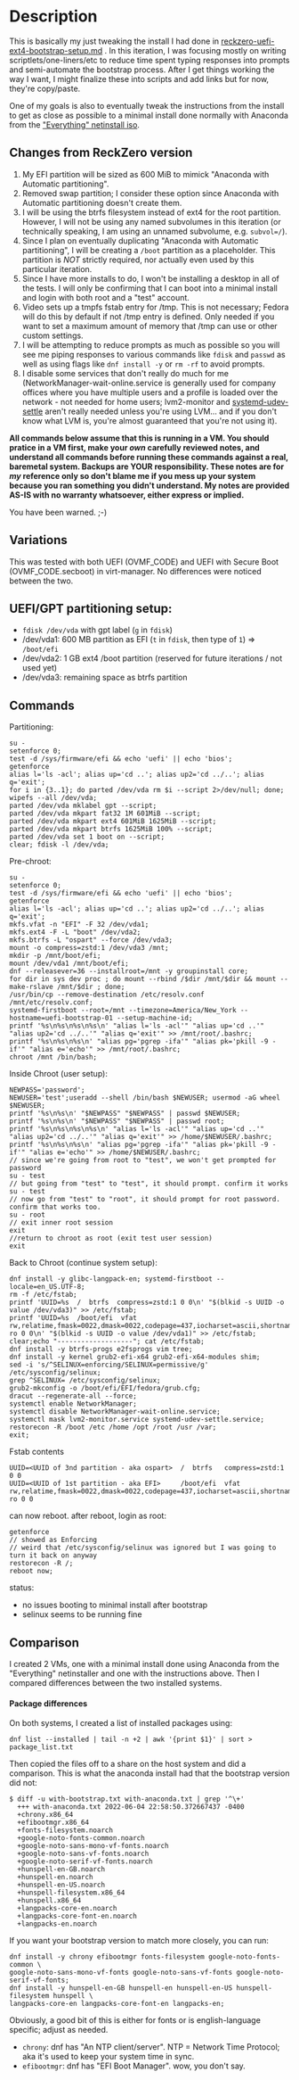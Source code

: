 # Description

This is basically my just tweaking the install I had done in [reckzero-uefi-ext4-bootstrap-setup.md](./reckzero-uefi-ext4-bootstrap-setup.md) . In this iteration, I was focusing mostly on writing scriptlets/one-liners/etc to reduce time spent typing responses into prompts and semi-automate the bootstrap process. After I get things working the way I want, I might finalize these into scripts and add links but for now, they're copy/paste.

One of my goals is also to eventually tweak the instructions from the install to get as close as possible to a minimal install done normally with Anaconda from the ["Everything" netinstall iso](https://alt.fedoraproject.org/).


## Changes from ReckZero version

1. My EFI partition will be sized as 600 MiB to mimick "Anaconda with Automatic partitioning".
2. Removed swap partition; I consider these option since Anaconda with Automatic partitioning doesn't create them.
3. I will be using the btrfs filesystem instead of ext4 for the root partition. However, I will not be using any named subvolumes in this iteration (or technically speaking, I am using an unnamed subvolume, e.g. `subvol=/`).
4. Since I plan on eventually duplicating "Anaconda with Automatic partitioning", I will be creating a `/boot` partition as a placeholder. This partition is *NOT* strictly required, nor actually even used by this particular iteration.
5. Since I have more installs to do, I won't be installing a desktop in all of the tests. I will only be confirming that I can boot into a minimal install and login with both root and a "test" account.
6. Video sets up a tmpfs fstab entry for /tmp. This is not necessary; Fedora will do this by default if not /tmp entry is defined. Only needed if you want to set a maximum amount of memory that /tmp can use or other custom settings.
7. I will be attempting to reduce prompts as much as possible so you will see me piping responses to various commands like `fdisk` and `passwd` as well as using flags like `dnf install -y` or `rm -rf` to avoid prompts.
8. I disable some services that don't really do much for me (NetworkManager-wait-online.service is generally used for company offices where you have multiple users and a profile is loaded over the network - not needed for home users; lvm2-monitor and [systemd-udev-settle](https://askubuntu.com/questions/888010/slow-booting-systemd-udev-settle-service) aren't really needed unless you're using LVM... and if you don't know what LVM is, you're almost guaranteed that you're not using it).


**All commands below assume that this is running in a VM. You should pratice in a VM first, make your *own* carefully reviewed notes, and understand all commands before running these commands against a real, baremetal system. Backups are YOUR responsibility. These notes are for *my* reference only so don't blame me if you mess up your system because you ran something you didn't understand. My notes are provided AS-IS with no warranty whatsoever, either express or implied.**

You have been warned. ;-)

## Variations

This was tested with both UEFI (OVMF_CODE) and UEFI with Secure Boot (OVMF_CODE.secboot) in virt-manager. No differences were noticed between the two.

## UEFI/GPT partitioning setup:

* `fdisk /dev/vda` with gpt label (`g` in `fdisk`)
* /dev/vda1: 600 MB partition as EFI (`t` in `fdisk`, then type of `1`) => `/boot/efi`
* /dev/vda2: 1 GB ext4 /boot partition (reserved for future iterations / not used yet)
* /dev/vda3: remaining space as btrfs partition

## Commands

Partitioning:

    su -
    setenforce 0;
    test -d /sys/firmware/efi && echo 'uefi' || echo 'bios';
    getenforce
    alias l='ls -acl'; alias up='cd ..'; alias up2='cd ../..'; alias q='exit';
    for i in {3..1}; do parted /dev/vda rm $i --script 2>/dev/null; done; wipefs --all /dev/vda;
    parted /dev/vda mklabel gpt --script;
    parted /dev/vda mkpart fat32 1M 601MiB --script;
    parted /dev/vda mkpart ext4 601MiB 1625MiB --script;
    parted /dev/vda mkpart btrfs 1625MiB 100% --script;
    parted /dev/vda set 1 boot on --script;
    clear; fdisk -l /dev/vda;


Pre-chroot:

    su -
    setenforce 0;
    test -d /sys/firmware/efi && echo 'uefi' || echo 'bios';
    getenforce
    alias l='ls -acl'; alias up='cd ..'; alias up2='cd ../..'; alias q='exit';
    mkfs.vfat -n "EFI" -F 32 /dev/vda1;
    mkfs.ext4 -F -L "boot" /dev/vda2;
    mkfs.btrfs -L "ospart" --force /dev/vda3;
    mount -o compress=zstd:1 /dev/vda3 /mnt;
    mkdir -p /mnt/boot/efi;
    mount /dev/vda1 /mnt/boot/efi;
    dnf --releasever=36 --installroot=/mnt -y groupinstall core;
    for dir in sys dev proc ; do mount --rbind /$dir /mnt/$dir && mount --make-rslave /mnt/$dir ; done;
    /usr/bin/cp --remove-destination /etc/resolv.conf /mnt/etc/resolv.conf;
    systemd-firstboot --root=/mnt --timezone=America/New_York --hostname=uefi-bootstrap-01 --setup-machine-id;
    printf '%s\n%s\n%s\n%s\n' "alias l='ls -acl'" "alias up='cd ..'" "alias up2='cd ../..'" "alias q='exit'" >> /mnt/root/.bashrc;
    printf '%s\n%s\n%s\n' "alias pg='pgrep -ifa'" "alias pk='pkill -9 -if'" "alias e='echo'" >> /mnt/root/.bashrc;
    chroot /mnt /bin/bash;

Inside Chroot (user setup):

    NEWPASS='password';
    NEWUSER='test';useradd --shell /bin/bash $NEWUSER; usermod -aG wheel $NEWUSER;
    printf '%s\n%s\n' "$NEWPASS" "$NEWPASS" | passwd $NEWUSER;
    printf '%s\n%s\n' "$NEWPASS" "$NEWPASS" | passwd root;
    printf '%s\n%s\n%s\n%s\n' "alias l='ls -acl'" "alias up='cd ..'" "alias up2='cd ../..'" "alias q='exit'" >> /home/$NEWUSER/.bashrc;
    printf '%s\n%s\n%s\n' "alias pg='pgrep -ifa'" "alias pk='pkill -9 -if'" "alias e='echo'" >> /home/$NEWUSER/.bashrc;
    // since we're going from root to "test", we won't get prompted for password
    su - test
    // but going from "test" to "test", it should prompt. confirm it works
    su - test
	// now go from "test" to "root", it should prompt for root password. confirm that works too.
    su - root
    // exit inner root session
    exit
    //return to chroot as root (exit test user session)
    exit

Back to Chroot (continue system setup):

    dnf install -y glibc-langpack-en; systemd-firstboot --locale=en_US.UTF-8;
    rm -f /etc/fstab;
    printf 'UUID=%s  /  btrfs  compress=zstd:1 0 0\n' "$(blkid -s UUID -o value /dev/vda3)" >> /etc/fstab;
    printf 'UUID=%s  /boot/efi  vfat rw,relatime,fmask=0022,dmask=0022,codepage=437,iocharset=ascii,shortname=mixed,errors=remount-ro 0 0\n' "$(blkid -s UUID -o value /dev/vda1)" >> /etc/fstab;
    clear;echo "-------------------"; cat /etc/fstab;
    dnf install -y btrfs-progs e2fsprogs vim tree;
    dnf install -y kernel grub2-efi-x64 grub2-efi-x64-modules shim;
    sed -i 's/^SELINUX=enforcing/SELINUX=permissive/g' /etc/sysconfig/selinux;
    grep ^SELINUX= /etc/sysconfig/selinux;
    grub2-mkconfig -o /boot/efi/EFI/fedora/grub.cfg;
    dracut --regenerate-all --force;
    systemctl enable NetworkManager;
    systemctl disable NetworkManager-wait-online.service;
    systemctl mask lvm2-monitor.service systemd-udev-settle.service;
    restorecon -R /boot /etc /home /opt /root /usr /var;
    exit;

Fstab contents

    UUID=<UUID of 3nd partition - aka ospart>  /  btrfs   compress=zstd:1 0 0
    UUID=<UUID of 1st partition - aka EFI>     /boot/efi  vfat rw,relatime,fmask=0022,dmask=0022,codepage=437,iocharset=ascii,shortname=mixed,errors=remount-ro 0 0

can now reboot. after reboot, login as root:

    getenforce
    // showed as Enforcing
    // weird that /etc/sysconfig/selinux was ignored but I was going to turn it back on anyway
    restorecon -R /;
    reboot now;

status:

* no issues booting to minimal install after bootstrap
* selinux seems to be running fine


## Comparison

I created 2 VMs, one with a minimal install done using Anaconda from the "Everything" netinstaller and one with the instructions above. Then I compared differences between the two installed systems.


#### Package differences

On both systems, I created a list of installed packages using:

    dnf list --installed | tail -n +2 | awk '{print $1}' | sort > package_list.txt

Then copied the files off to a share on the host system and did a comparison. This is what the anaconda install had that the bootstrap version did not:

    $ diff -u with-bootstrap.txt with-anaconda.txt | grep '^\+'
      +++ with-anaconda.txt	2022-06-04 22:58:50.372667437 -0400
      +chrony.x86_64
      +efibootmgr.x86_64
      +fonts-filesystem.noarch
      +google-noto-fonts-common.noarch
      +google-noto-sans-mono-vf-fonts.noarch
      +google-noto-sans-vf-fonts.noarch
      +google-noto-serif-vf-fonts.noarch
      +hunspell-en-GB.noarch
      +hunspell-en.noarch
      +hunspell-en-US.noarch
      +hunspell-filesystem.x86_64
      +hunspell.x86_64
      +langpacks-core-en.noarch
      +langpacks-core-font-en.noarch
      +langpacks-en.noarch

If you want your bootstrap version to match more closely, you can run:

    dnf install -y chrony efibootmgr fonts-filesystem google-noto-fonts-common \
    google-noto-sans-mono-vf-fonts google-noto-sans-vf-fonts google-noto-serif-vf-fonts;
    dnf install -y hunspell-en-GB hunspell-en hunspell-en-US hunspell-filesystem hunspell \
    langpacks-core-en langpacks-core-font-en langpacks-en;

Obviously, a good bit of this is either for fonts or is english-language specific; adjust as needed.

* `chrony`: dnf has "An NTP client/server". NTP = Network Time Protocol; aka it's used to keep your system time in sync.
* `efibootmgr`: dnf has "EFI Boot Manager". wow, you don't say.

